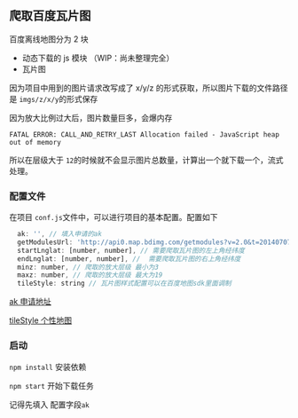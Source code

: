 ## 爬取百度瓦片图

百度离线地图分为 2 块

- 动态下载的 js 模块 （WIP：尚未整理完全）
- 瓦片图

因为项目中用到的图片请求改写成了 x/y/z 的形式获取，所以图片下载的文件路径是 `imgs/z/x/y`的形式保存

因为放大比例过大后，图片数量巨多，会爆内存

`FATAL ERROR: CALL_AND_RETRY_LAST Allocation failed - JavaScript heap out of memory`

所以在层级大于 `12`的时候就不会显示图片总数量，计算出一个就下载一个，流式处理。

### 配置文件

在项目 `conf.js`文件中，可以进行项目的基本配置。配置如下

```javascript
  ak: '', // 填入申请的ak
  getModulesUrl: 'http://api0.map.bdimg.com/getmodules?v=2.0&t=20140707&mod=', // js模块地址，在百度地图sdk源文件中找到
  startLnglat: [number, number], // 需要爬取瓦片图的左上角经纬度
  endLnglat: [number, number], //  需要爬取瓦片图的右上角经纬度
  minz: number, // 爬取的放大层级 最小为3
  maxz: number, // 爬取的放大层级 最大为19
  tileStyle: string // 瓦片图样式配置可以在百度地图sdk里面调制

```

[ak 申请地址](http://lbsyun.baidu.com/apiconsole/key?application=key)

[tileStyle 个性地图](http://lbsyun.baidu.com/index.php?title=open/custom)

### 启动

`npm install` 安装依赖

`npm start` 开始下载任务

记得先填入 配置字段`ak`
